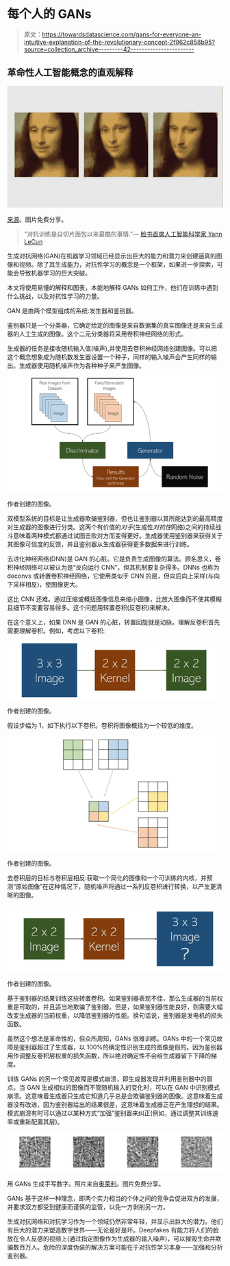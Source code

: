 # 每个人的 GANs

> 原文：<https://towardsdatascience.com/gans-for-everyone-an-intuitive-explanation-of-the-revolutionary-concept-2f962c858b95?source=collection_archive---------42----------------------->

## 革命性人工智能概念的直观解释

![](img/988fdcbd26b2880e4a7eac06c3c49d2d.png)

[来源](https://www.businessinsider.in/samsungs-new-deepfake-tech-can-make-einstein-and-mona-lisa-come-back-to-life/articleshow/69522978.cms)。图片免费分享。

> "对抗训练是自切片面包以来最酷的事情."— [脸书首席人工智能科学家 Yann LeCun](https://www.quora.com/What-are-some-recent-and-potentially-upcoming-breakthroughs-in-unsupervised-learning)

生成对抗网络(GAN)在机器学习领域已经显示出巨大的能力和潜力来创建逼真的图像和视频。除了其生成能力，对抗性学习的概念是一个框架，如果进一步探索，可能会导致机器学习的巨大突破。

本文将使用易懂的解释和图表，本能地解释 GANs 如何工作，他们在训练中遇到什么挑战，以及对抗性学习的力量。

GAN 是由两个模型组成的系统:发生器和鉴别器。

鉴别器只是一个分类器，它确定给定的图像是来自数据集的真实图像还是来自生成器的人工生成的图像。这个二元分类器将采用卷积神经网络的形式。

生成器的任务是接收随机输入值(噪声),并使用去卷积神经网络创建图像。可以把这个概念想象成为随机数发生器设置一个种子，同样的输入噪声会产生同样的输出。生成器使用随机噪声作为各种种子来产生图像。

![](img/ae53f091d641e98d667cfc80ee508a4c.png)

作者创建的图像。

双模型系统的目标是让生成器欺骗鉴别器，但也让鉴别器以其所能达到的最高精度对生成器的图像进行分类。这两个有价值的*对手*(生成性*对抗性*网络)之间的持续战斗意味着两种模式都通过试图击败对方而变得更好。生成器使用鉴别器来获得关于其图像可信度的反馈，并且鉴别器从生成器获得更多数据来进行训练。

去进化神经网络(DNN)是 GAN 的心脏。它是负责生成图像的算法。顾名思义，卷积神经网络可以被认为是“反向运行 CNN”，但其机制要复杂得多。DNNs 也称为 deconvs 或转置卷积神经网络，它使用类似于 CNN 的层，但向后向上采样(与向下采样相反)，使图像更大。

这比 CNN 还难。通过压缩或概括图像信息来缩小图像，比放大图像而不使其模糊且细节不变要容易得多。这个问题用转置卷积(反卷积)来解决。

在这个意义上，如果 DNN 是 GAN 的心脏，转置回旋就是动脉。理解反卷积首先需要理解卷积。例如，考虑以下卷积:

![](img/8560828020cd2e0fa568a6b299f1fec8.png)

作者创建的图像。

假设步幅为 1，如下执行以下卷积。卷积将图像概括为一个较低的维度。

![](img/a13c41cddfaac44a729d0b034783083b.png)

作者创建的图像。

去卷积层的目标与卷积层相反:获取一个简化的图像和一个可训练的内核，并预测“原始图像”在这种情况下，随机噪声将通过一系列反卷积进行转换，以产生更清晰的图像。

![](img/557a8c0fba189206363d79fdc18e4f44.png)

作者创建的图像。

基于鉴别器的结果训练这些转置卷积。如果鉴别器表现不佳，那么生成器的当前权重是可取的，并且适当地欺骗了鉴别器。但是，如果鉴别器性能良好，则需要大幅改变生成器的当前权重，以降低鉴别器的性能。换句话说，鉴别器是发电机的损失函数。

虽然这个想法是革命性的，但众所周知，GANs 很难训练。GANs 中的一个常见故障是鉴别器超过了生成器，以 100%的确定性识别生成的图像是假的。因为鉴别器用作调整反卷积层权重的损失函数，所以绝对确定性不会给生成器留下下降的梯度。

训练 GANs 的另一个常见故障是模式崩溃，即生成器发现并利用鉴别器中的弱点。当 GAN 生成相似的图像而不管随机输入的变化时，可以在 GAN 中识别模式崩溃。这意味着生成器只生成它知道几乎总是会欺骗鉴别器的图像。这意味着生成器没有改进，因为鉴别器给出的结果很差，这意味着生成器正在产生理想的结果。模式崩溃有时可以通过以某种方式“加强”鉴别器来纠正(例如，通过调整其训练速率或重新配置其层)。

![](img/821ce05adfd847be167827d9e60aee8c.png)

用 GANs 生成手写数字。照片来自[奥莱利](https://www.oreilly.com/content/generative-adversarial-networks-for-beginners/)。图片免费分享。

GANs 基于这样一种理念，即两个实力相当的个体之间的竞争会促进双方的发展，并要求双方都受到健康而谨慎的监管，以免一方剥削另一方。

生成对抗网络和对抗学习作为一个领域仍然非常年轻，并显示出巨大的潜力。他们有巨大的潜力来塑造数字世界——无论是好是坏。Deepfakes 有能力将人们的脸放在令人反感的视频上(通过指定图像作为生成器的输入噪声)，可以摧毁生命并欺骗数百万人。危险的深度伪装的解决方案可能在于对抗性学习本身——加强和分析鉴别器。